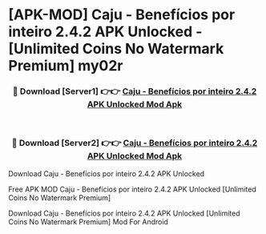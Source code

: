 # [APK-MOD] Caju - Benefícios por inteiro 2.4.2 APK Unlocked - [Unlimited Coins No Watermark Premium] my02r



<div align="center">
<h3>🔴 Download [Server1] 👉👉 <a href="https://momento.my/?title=Caju_-_Benefícios_por_inteiro_2.4.2_APK_Unlocked">Caju - Benefícios por inteiro 2.4.2 APK Unlocked Mod Apk</a></h3><br>

<h3>🔴 Download [Server2] 👉👉 <a href="https://momento.my/?title=Caju_-_Benefícios_por_inteiro_2.4.2_APK_Unlocked">Caju - Benefícios por inteiro 2.4.2 APK Unlocked Mod Apk</a></h3>
</div>



Download Caju - Benefícios por inteiro 2.4.2 APK Unlocked 

Free APK MOD Caju - Benefícios por inteiro 2.4.2 APK Unlocked [Unlimited Coins No Watermark Premium]

Download Caju - Benefícios por inteiro 2.4.2 APK Unlocked [Unlimited Coins No Watermark Premium] Mod For Android
